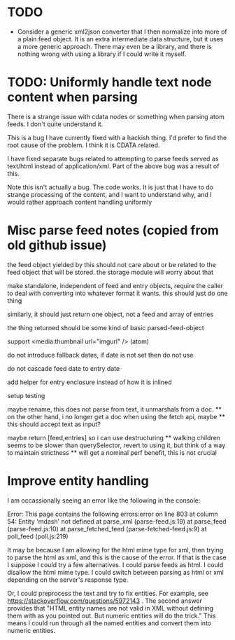 
# TODO

* Consider a generic xml2json converter that I then normalize into more of a
plain feed object. It is an extra intermediate data structure, but it uses a
more generic approach. There may even be a library, and there is nothing wrong
with using a library if I could write it myself.

# TODO: Uniformly handle text node content when parsing

There is a strange issue with cdata nodes or something when parsing atom feeds. I don't quite understand it.

This is a bug I have currently fixed with a hackish thing. I'd prefer to find the root cause of the problem. I think it is CDATA related.

I have fixed separate bugs related to attempting to parse feeds served as text/html instead of application/xml. Part of the above bug was a result of this.

Note this isn't actually a bug. The code works. It is just that I have to do strange processing of the content, and I want to understand why, and I would rather approach content handling uniformly

# Misc parse feed notes (copied from old github issue)

the feed object yielded by this should not care about or be related to the
feed object that will be stored. the storage module will worry about that

make standalone, independent of feed and entry objects, require the
caller to deal with converting into whatever format it wants. this should just
do one thing

similarly, it should just return one object, not a feed and array of entries

the thing returned should be some kind of basic parsed-feed-object

support <media:thumbnail url="imgurl" /> (atom)

do not introduce fallback dates, if date is not set then do not use

do not cascade feed date to entry date

add helper for entry enclosure instead of how it is inlined

setup testing

maybe rename, this does not parse from text, it unmarshals from a doc.
** on the other hand, i no longer get a doc when using the fetch api, maybe
** this should accept text as input?

maybe return [feed,entries] so i can use destructuring
** walking children seems to be slower than querySelector, revert to using it,
but think of a way to maintain strictness
** will get a nominal perf benefit, this is not crucial

# Improve entity handling

I am occassionally seeing an error like the following in the console:

Error: This page contains the following errors:error on line 803 at column 54:
Entity 'mdash' not defined
at parse_xml (parse-feed.js:19)
at parse_feed (parse-feed.js:10)
at parse_fetched_feed (parse-fetched-feed.js:9)
at poll_feed (poll.js:219)

It may be because I am allowing for the html mime type for xml, then trying to
parse the html as xml, and this is the cause of the error. If that is the case
I suppose I could try a few alternatives. I could parse feeds as html. I could
disallow the html mime type. I could switch between parsing as html or xml
depending on the server's response type.

Or, I could preprocess the text and try to fix entities. For example, see https://stackoverflow.com/questions/5972143 . The second answer provides that
"HTML entity names are not valid in XML without defining them with <!ENTITY name ...> as you pointed out. But numeric entities will do the trick." This means I could run
through all the named entities and convert them into numeric entities.
